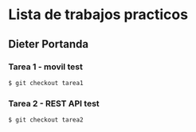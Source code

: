 # Lista de trabajos practicos
## Dieter Portanda


### Tarea 1 - movil test
```sh
$ git checkout tarea1
```
### Tarea 2 - REST API test
```sh
$ git checkout tarea2
```
